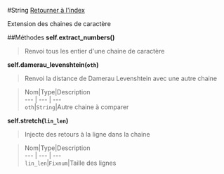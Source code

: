 #String
[Retourner à l'index](README.md)

Extension des chaines de caractère

##Méthodes
**self.extract_numbers()**

> Renvoi tous les entier d'une chaine de caractère  
  
>   




**self.damerau_levenshtein(`oth`)**

> Renvoi la distance de Damerau Levenshtein avec 
                            une autre chaine  
  
> Nom|Type|Description  
--- | --- | ---  
`oth`|`String`|Autre chaine à comparer  
  




**self.stretch(`lin_len`)**

> Injecte des retours à la ligne dans la chaine  
  
> Nom|Type|Description  
--- | --- | ---  
`lin_len`|`Fixnum`|Taille des lignes  
  




